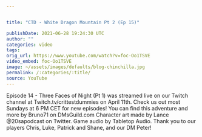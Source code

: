 ```yaml
---


title: "CTD - White Dragon Mountain Pt 2 (Ep 15)"

publishDate: 2021-06-28 19:24:30 UTC
author: ""
categories: video
tags: 
orig_url: https://www.youtube.com/watch?v=foc-Oo1TSVE
video_embed: foc-Oo1TSVE
image: ~/assets/images/defaults/blog-chinchilla.jpg
permalink: /:categories/:title/
source: YouTube
---
```

Episode 14 - Three Faces of Night (Pt 1) was streamed live on our Twitch channel at Twitch.tv/crittestdummies on April 11th. Check us out most Sundays at 6 PM CET for new episodes! You can find this adventure and more by Bruno71 on DMsGuild.com Character art made by Lance @20sapodcast on Twitter. Game audio by Tabletop Audio. Thank you to our players Chris, Luke, Patrick and Shane, and our DM Peter!